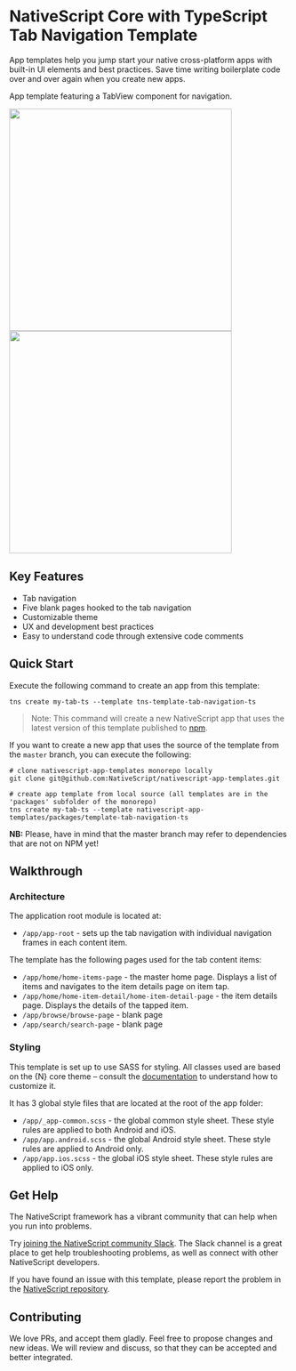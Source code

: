 # NativeScript Core with TypeScript Tab Navigation Template
App templates help you jump start your native cross-platform apps with built-in UI elements and best practices. Save time writing boilerplate code over and over again when you create new apps.

App template featuring a TabView component for navigation.

<img src="/packages/template-tab-navigation-ts/tools/assets/phone-tab-ios.png" height="400" /> <img src="/packages/template-tab-navigation-ts/tools/assets/phone-tab-android.png" height="400" />

## Key Features
- Tab navigation
- Five blank pages hooked to the tab navigation
- Customizable theme
- UX and development best practices
- Easy to understand code through extensive code comments

## Quick Start
Execute the following command to create an app from this template:

```
tns create my-tab-ts --template tns-template-tab-navigation-ts
```

> Note: This command will create a new NativeScript app that uses the latest version of this template published to [npm](https://www.npmjs.com/package/tns-template-tab-navigation-ts).

If you want to create a new app that uses the source of the template from the `master` branch, you can execute the following:

```
# clone nativescript-app-templates monorepo locally
git clone git@github.com:NativeScript/nativescript-app-templates.git

# create app template from local source (all templates are in the 'packages' subfolder of the monorepo)
tns create my-tab-ts --template nativescript-app-templates/packages/template-tab-navigation-ts
```

**NB:** Please, have in mind that the master branch may refer to dependencies that are not on NPM yet!

## Walkthrough

### Architecture
The application root module is located at:
- `/app/app-root` - sets up the tab navigation with individual navigation frames in each content item.

The template has the following pages used for the tab content items:
- `/app/home/home-items-page` - the master home page. Displays a list of items and navigates to the item details page on item tap.
- `/app/home/home-item-detail/home-item-detail-page` - the item details page. Displays the details of the tapped item.
- `/app/browse/browse-page` - blank page
- `/app/search/search-page` - blank page

### Styling
This template is set up to use SASS for styling. All classes used are based on the {N} core theme – consult the [documentation](https://github.com/NativeScript/theme) to understand how to customize it.

It has 3 global style files that are located at the root of the app folder:

- `/app/_app-common.scss` - the global common style sheet. These style rules are applied to both Android and iOS.
- `/app/app.android.scss` - the global Android style sheet. These style rules are applied to Android only.
- `/app/app.ios.scss` - the global iOS style sheet. These style rules are applied to iOS only.

## Get Help
The NativeScript framework has a vibrant community that can help when you run into problems.

Try [joining the NativeScript community Slack](http://developer.telerik.com/wp-login.php?action=slack-invitation). The Slack channel is a great place to get help troubleshooting problems, as well as connect with other NativeScript developers.

If you have found an issue with this template, please report the problem in the [NativeScript repository](https://github.com/NativeScript/NativeScript/issues).

## Contributing

We love PRs, and accept them gladly. Feel free to propose changes and new ideas. We will review and discuss, so that they can be accepted and better integrated.
